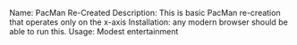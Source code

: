 Name: PacMan Re-Created
Description: This is basic PacMan re-creation that operates only on the x-axis
Installation: any modern browser should be able to run this.
Usage: Modest entertainment